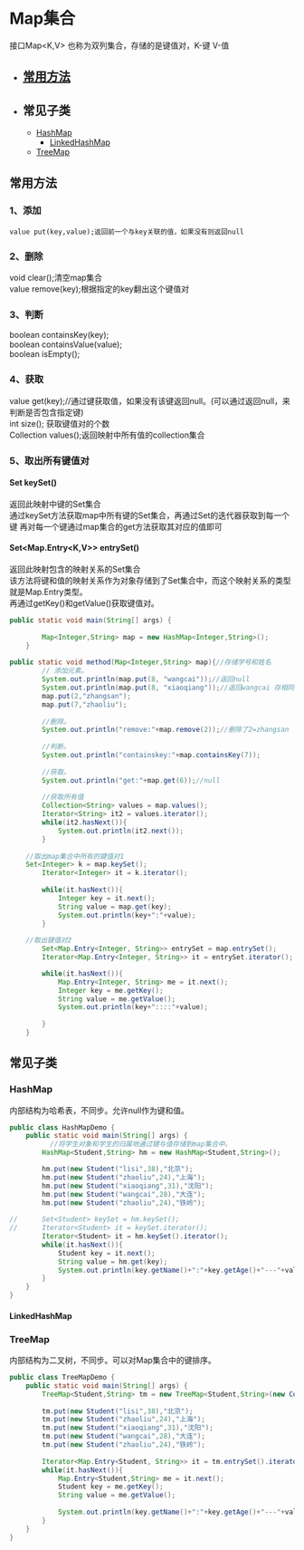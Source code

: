 # Map集合
接口Map<K,V>   也称为双列集合，存储的是键值对，K-键  V-值  
- ## [常用方法](#常用方法)
- ## 常见子类
	 - [HashMap](#hashmap)
	 	 - [LinkedHashMap](#linkedhashmap)
	 - [TreeMap](#treemap)







## 常用方法
### 1、添加  
	value put(key,value);返回前一个与key关联的值，如果没有则返回null  
### 2、删除  
 void  clear();清空map集合  
	value remove(key);根据指定的key翻出这个键值对  
### 3、判断  
boolean containsKey(key);  
	boolean containsValue(value);  
	boolean isEmpty();  
### 4、获取  
value get(key);//通过键获取值，如果没有该键返回null。(可以通过返回null，来判断是否包含指定键)   
int size(); 获取键值对的个数  
Collection<V> values();返回映射中所有值的collection集合   

### 5、取出所有键值对  
#### Set<K> keySet()
返回此映射中键的Set集合    
通过keySet方法获取map中所有键的Set集合，再通过Set的迭代器获取到每一个键
再对每一个键通过map集合的get方法获取其对应的值即可 
#### Set<Map.Entry<K,V>> entrySet()
返回此映射包含的映射关系的Set集合  
该方法将键和值的映射关系作为对象存储到了Set集合中，而这个映射关系的类型就是Map.Entry类型。  
再通过getKey()和getValue()获取键值对。


```java
public static void main(String[] args) {
		
		Map<Integer,String> map = new HashMap<Integer,String>();
	}
  
public static void method(Map<Integer,String> map){//存储学号和姓名
		// 添加元素。
		System.out.println(map.put(8, "wangcai"));//返回null
		System.out.println(map.put(8, "xiaoqiang"));//返回wangcai 存相同键，值会覆盖。
		map.put(2,"zhangsan");
		map.put(7,"zhaoliu");
		
		//删除。
		System.out.println("remove:"+map.remove(2));//删除了2=zhangsan
		
		//判断。
		System.out.println("containskey:"+map.containsKey(7));
		
		//获取。 
		System.out.println("get:"+map.get(6));//null
		
		//获取所有值
		Collection<String> values = map.values();
		Iterator<String> it2 = values.iterator();
		while(it2.hasNext()){
			System.out.println(it2.next());
		}
		
    //取出map集合中所有的键值对1
    Set<Integer> k = map.keySet();
		Iterator<Integer> it = k.iterator();
		
		while(it.hasNext()){
			Integer key = it.next();
			String value = map.get(key);
			System.out.println(key+":"+value);	
		}
		
	//取出键值对2
		Set<Map.Entry<Integer, String>> entrySet = map.entrySet();
		Iterator<Map.Entry<Integer, String>> it = entrySet.iterator();

		while(it.hasNext()){
			Map.Entry<Integer, String> me = it.next();
			Integer key = me.getKey();
			String value = me.getValue();
			System.out.println(key+"::::"+value);
			
		}
	}
```

## 常见子类

### HashMap
内部结构为哈希表，不同步。允许null作为键和值。
```java
public class HashMapDemo {
	public static void main(String[] args) {
		  //将学生对象和学生的归属地通过键与值存储到map集合中。
		HashMap<Student,String> hm = new HashMap<Student,String>();

		hm.put(new Student("lisi",38),"北京");
		hm.put(new Student("zhaoliu",24),"上海");
		hm.put(new Student("xiaoqiang",31),"沈阳");
		hm.put(new Student("wangcai",28),"大连");
		hm.put(new Student("zhaoliu",24),"铁岭");
		
//		Set<Student> keySet = hm.keySet();		
//		Iterator<Student> it = keySet.iterator();
		Iterator<Student> it = hm.keySet().iterator();
		while(it.hasNext()){
			Student key = it.next();
			String value = hm.get(key);
			System.out.println(key.getName()+":"+key.getAge()+"---"+value);
		}
	}
}

```

#### LinkedHashMap

### TreeMap
内部结构为二叉树，不同步。可以对Map集合中的键排序。
```java
public class TreeMapDemo {
	public static void main(String[] args) {
		TreeMap<Student,String> tm = new TreeMap<Student,String>(new ComparatorByName());
		
		tm.put(new Student("lisi",38),"北京");
		tm.put(new Student("zhaoliu",24),"上海");
		tm.put(new Student("xiaoqiang",31),"沈阳");
		tm.put(new Student("wangcai",28),"大连");
		tm.put(new Student("zhaoliu",24),"铁岭");
		
		Iterator<Map.Entry<Student, String>> it = tm.entrySet().iterator();
		while(it.hasNext()){
			Map.Entry<Student,String> me = it.next();
			Student key = me.getKey();
			String value = me.getValue();
			
			System.out.println(key.getName()+":"+key.getAge()+"---"+value);
		}
	}
}
```
